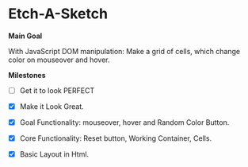 # Etch-A-Sketch

**Main Goal**

With JavaScript DOM manipulation: Make a grid of cells, which change color on mouseover and hover.

**Milestones**
- [ ] Get it to look PERFECT
- [X] Make it Look Great.
- [X] Goal Functionality: mouseover, hover and Random Color Button.
- [X] Core Functionality: Reset button, Working Container, Cells.
- [X] Basic Layout in Html.


